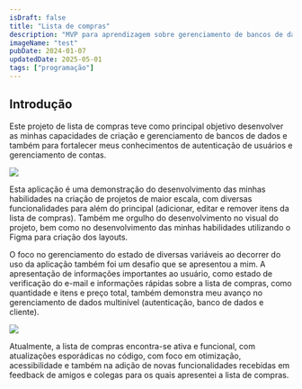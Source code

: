 ```yaml
---
isDraft: false
title: "Lista de compras"
description: "MVP para aprendizagem sobre gerenciamento de bancos de dados e autenticação de usuários."
imageName: "test"
pubDate: 2024-01-07
updatedDate: 2025-05-01
tags: ["programação"]
---
```


## Introdução
Este projeto de lista de compras teve como principal objetivo desenvolver as minhas capacidades de criação e gerenciamento de bancos de dados e também para fortalecer meus conhecimentos de autenticação de usuários e gerenciamento de contas.

![](https://andremourasantos.com.br/assets/image-1-rM2NzJJp.png)

Esta aplicação é uma demonstração do desenvolvimento das minhas habilidades na criação de projetos de maior escala, com diversas funcionalidades para além do principal (adicionar, editar e remover itens da lista de compras). Também me orgulho do desenvolvimento no visual do projeto, bem como no desenvolvimento das minhas habilidades utilizando o Figma para criação dos layouts.

O foco no gerenciamento do estado de diversas variáveis ao decorrer do uso da aplicação também foi um desafio que se apresentou a mim. A apresentação de informações importantes ao usuário, como estado de verificação do e-mail e informações rápidas sobre a lista de compras, como quantidade e itens e preço total, também demonstra meu avanço no gerenciamento de dados multinível (autenticação, banco de dados e cliente).

![](https://andremourasantos.com.br/assets/image-2-MWxMvaDP.png)

Atualmente, a lista de compras encontra-se ativa e funcional, com atualizações esporádicas no código, com foco em otimização, acessibilidade e também na adição de novas funcionalidades recebidas em feedback de amigos e colegas para os quais apresentei a lista de compras.